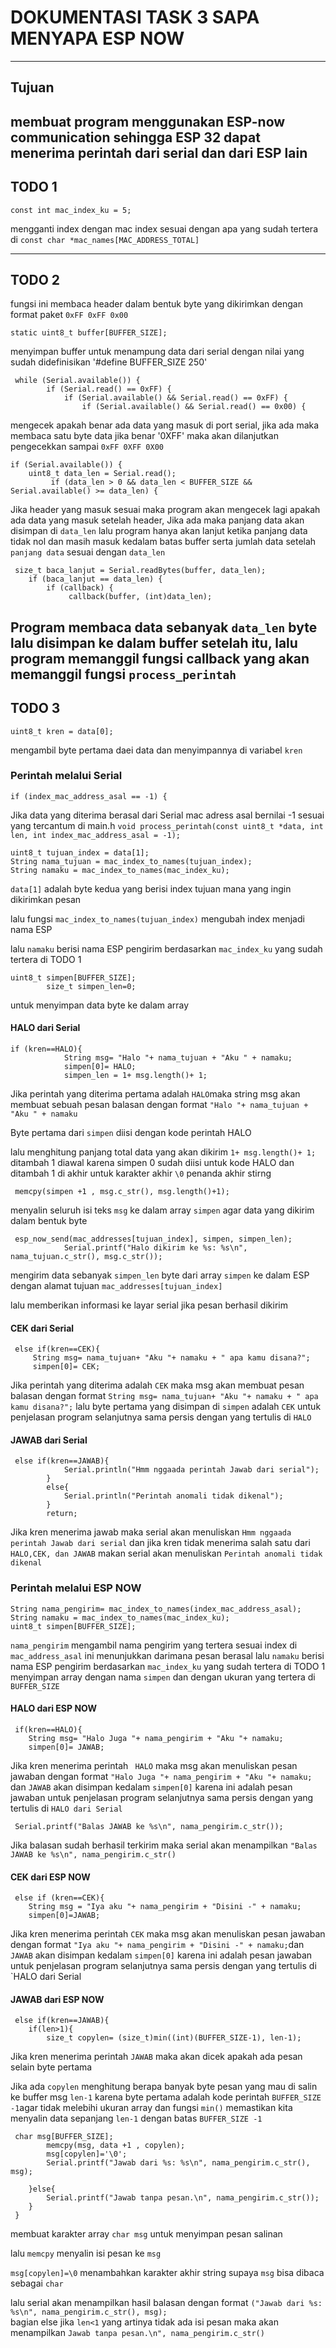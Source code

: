 # DOKUMENTASI TASK 3 SAPA MENYAPA ESP NOW
---
## Tujuan
membuat program menggunakan ESP-now communication sehingga ESP 32 dapat menerima perintah dari serial dan dari ESP lain
---
## TODO 1
```
const int mac_index_ku = 5;
```
mengganti index dengan mac index sesuai dengan apa yang sudah tertera di  `const char *mac_names[MAC_ADDRESS_TOTAL]`

---
## TODO 2
fungsi ini membaca header dalam bentuk byte yang dikirimkan dengan format paket `0xFF 0xFF 0x00`
```
static uint8_t buffer[BUFFER_SIZE];
```
menyimpan buffer untuk menampung data dari serial dengan nilai yang sudah didefinisikan '#define BUFFER_SIZE 250'
```
 while (Serial.available()) {
        if (Serial.read() == 0xFF) { 
            if (Serial.available() && Serial.read() == 0xFF) { 
                if (Serial.available() && Serial.read() == 0x00) { 
```
mengecek apakah benar ada data yang masuk di port serial, jika ada maka membaca satu byte data jika benar '0XFF' maka akan dilanjutkan pengecekkan sampai `0xFF 0XFF 0X00`
```
if (Serial.available()) {
    uint8_t data_len = Serial.read();
         if (data_len > 0 && data_len < BUFFER_SIZE && Serial.available() >= data_len) {
```
Jika header yang masuk sesuai maka program akan mengecek lagi apakah ada data yang masuk setelah header, Jika ada maka panjang data akan disimpan di `data_len` lalu program hanya akan lanjut ketika panjang data tidak nol dan masih masuk kedalam batas buffer serta jumlah data setelah `panjang data` sesuai dengan `data_len`
```
 size_t baca_lanjut = Serial.readBytes(buffer, data_len);
    if (baca_lanjut == data_len) {
        if (callback) {
             callback(buffer, (int)data_len);
```
Program membaca data sebanyak `data_len` byte lalu disimpan ke dalam buffer setelah itu, lalu program memanggil fungsi callback yang akan memanggil fungsi `process_perintah`
---
## TODO 3
```
uint8_t kren = data[0];
```
mengambil byte pertama daei data dan menyimpannya di variabel `kren`

### Perintah melalui Serial

```
if (index_mac_address_asal == -1) {
```
Jika data yang diterima berasal dari Serial mac adress asal bernilai -1 sesuai yang tercantum di main.h `void process_perintah(const uint8_t *data, int len, int index_mac_address_asal = -1);`

```
uint8_t tujuan_index = data[1];
String nama_tujuan = mac_index_to_names(tujuan_index);
String namaku = mac_index_to_names(mac_index_ku);
```
`data[1]` adalah byte kedua yang berisi index tujuan mana yang ingin dikirimkan pesan

lalu fungsi `mac_index_to_names(tujuan_index)` mengubah index menjadi nama ESP

lalu `namaku` berisi nama ESP pengirim berdasarkan `mac_index_ku` yang sudah tertera di TODO 1

```
uint8_t simpen[BUFFER_SIZE];
        size_t simpen_len=0;
```
untuk menyimpan data byte ke dalam array 

#### HALO dari Serial

```
if (kren==HALO){
            String msg= "Halo "+ nama_tujuan + "Aku " + namaku;
            simpen[0]= HALO;
            simpen_len = 1+ msg.length()+ 1;
```

Jika perintah yang diterima pertama adalah `HALO`maka string msg akan membuat sebuah pesan balasan dengan format `"Halo "+ nama_tujuan + "Aku " + namaku` 

Byte pertama dari `simpen` diisi dengan kode perintah HALO 

lalu menghitung panjang total data yang akan dikirim `1+ msg.length()+ 1;`
ditambah 1 diawal karena simpen 0 sudah diisi untuk kode HALO dan ditambah 1 di akhir untuk karakter akhir `\0` penanda akhir stirng

```
 memcpy(simpen +1 , msg.c_str(), msg.length()+1);

```
menyalin seluruh isi teks `msg` ke dalam array `simpen` agar data yang dikirim dalam bentuk byte

```
 esp_now_send(mac_addresses[tujuan_index], simpen, simpen_len);
            Serial.printf("Halo dikirim ke %s: %s\n", nama_tujuan.c_str(), msg.c_str());
```
mengirim data sebanyak `simpen_len` byte dari array `simpen` ke dalam ESP dengan alamat tujuan `mac_addresses[tujuan_index]`

lalu memberikan informasi ke layar serial jika pesan berhasil dikirim 

#### CEK dari Serial
```
 else if(kren==CEK){
     String msg= nama_tujuan+ "Aku "+ namaku + " apa kamu disana?";
     simpen[0]= CEK;
```
Jika perintah yang diterima adalah `CEK` maka msg akan membuat pesan balasan dengan format `String msg= nama_tujuan+ "Aku "+ namaku + " apa kamu disana?";` lalu byte pertama yang disimpan di `simpen` adalah `CEK` 
untuk penjelasan program selanjutnya sama persis dengan yang tertulis di `HALO`

#### JAWAB dari Serial

```
 else if(kren==JAWAB){
            Serial.println("Hmm nggaada perintah Jawab dari serial");
        }
        else{
            Serial.println("Perintah anomali tidak dikenal");
        }
        return;
```
Jika kren menerima jawab maka serial akan menuliskan `Hmm nggaada perintah Jawab dari serial` dan jika kren tidak menerima salah satu dari `HALO,CEK, dan JAWAB` makan serial akan menuliskan `Perintah anomali tidak dikenal`

### Perintah melalui ESP NOW
```
String nama_pengirim= mac_index_to_names(index_mac_address_asal);
String namaku = mac_index_to_names(mac_index_ku);
uint8_t simpen[BUFFER_SIZE];
```
`nama_pengirim` mengambil nama pengirim yang tertera sesuai index di `mac_address_asal` ini menunjukkan darimana pesan berasal 
lalu `namaku` berisi nama ESP pengirim berdasarkan `mac_index_ku` yang sudah tertera di TODO 1
menyimpan array dengan nama `simpen` dan dengan ukuran yang tertera di `BUFFER_SIZE`

#### HALO dari ESP NOW
```
 if(kren==HALO){
    String msg= "Halo Juga "+ nama_pengirim + "Aku "+ namaku;
    simpen[0]= JAWAB;
```
Jika kren menerima perintah ` HALO` maka msg akan menuliskan pesan jawaban dengan format `"Halo Juga "+ nama_pengirim + "Aku "+ namaku;` dan `JAWAB` akan disimpan kedalam `simpen[0]` karena ini adalah pesan jawaban
untuk penjelasan program selanjutnya sama persis dengan yang tertulis di `HALO dari Serial`
```
 Serial.printf("Balas JAWAB ke %s\n", nama_pengirim.c_str());
```
Jika balasan sudah berhasil terkirim maka serial akan menampilkan `"Balas JAWAB ke %s\n", nama_pengirim.c_str()`

#### CEK dari ESP NOW

```
 else if (kren==CEK){
    String msg = "Iya aku "+ nama_pengirim + "Disini -" + namaku;
    simpen[0]=JAWAB;
```
Jika kren menerima perintah `CEK` maka msg akan menuliskan pesan jawaban dengan format `"Iya aku "+ nama_pengirim + "Disini -" + namaku;`dan `JAWAB` akan disimpan kedalam `simpen[0]` karena ini adalah pesan jawaban
untuk penjelasan program selanjutnya sama persis dengan yang tertulis di `HALO dari Serial

#### JAWAB dari ESP NOW
```
 else if(kren==JAWAB){
    if(len>1){
        size_t copylen= (size_t)min((int)(BUFFER_SIZE-1), len-1);

```
Jika kren menerima perintah `JAWAB` maka akan dicek apakah ada pesan selain byte pertama 

Jika ada `copylen` menghitung berapa banyak byte pesan yang mau di salin ke buffer msg `len-1` karena byte pertama adalah kode perintah `BUFFER_SIZE -1`agar tidak melebihi ukuran array dan fungsi `min()` memastikan kita menyalin data sepanjang `len-1` dengan batas `BUFFER_SIZE -1`

```
 char msg[BUFFER_SIZE];
        memcpy(msg, data +1 , copylen);
        msg[copylen]='\0';
        Serial.printf("Jawab dari %s: %s\n", nama_pengirim.c_str(), msg);

    }else{
        Serial.printf("Jawab tanpa pesan.\n", nama_pengirim.c_str());
    }
 } 
 ```
 membuat karakter array `char msg` untuk menyimpan pesan salinan

 lalu `memcpy` menyalin isi pesan ke `msg` 
 
 `msg[copylen]=\0` menambahkan karakter akhir string supaya `msg` bisa dibaca sebagai `char`

lalu serial akan menampilkan hasil balasan dengan format `("Jawab dari %s: %s\n", nama_pengirim.c_str(), msg);`  
bagian else jika `len<1` yang artinya tidak ada isi pesan maka akan menampilkan `Jawab tanpa pesan.\n", nama_pengirim.c_str()`










